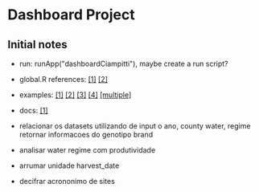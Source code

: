 # Dashboard Project

## Initial notes

* run: runApp("dashboardCiampitti"), maybe create a run script?
* global.R references: [[1]](https://mraess.rbind.io/2018/07/the-awesomeness-that-is-the-global-r-file-or-how-to-clean-up-your-shiny-app/) [[2]](https://shiny.rstudio.com/articles/scoping.html)
* examples: [[1]](https://github.com/rstudio/shiny-examples/tree/main/086-bus-dashboard) [[2]](https://github.com/rstudio/shiny-examples/tree/main/087-crandash) [[3]](https://github.com/Public-Health-Scotland/scotpho-profiles-tool) [[4]](https://github.com/rstudio/shiny-examples/tree/main/063-superzip-example) [[multiple]](https://www.r-bloggers.com/2022/03/r-shiny-in-life-sciences-top-7-dashboard-examples/)
* docs: [[1]](https://rstudio.github.io/shinydashboard/get_started.html)




* relacionar os datasets utilizando de input o ano, county water, regime retornar informacoes do genotipo brand
* analisar water regime com produtividade

* arrumar unidade harvest_date
* decifrar acrononimo de sites